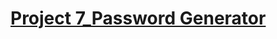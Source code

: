# [Project 7_Password Generator]( https://colab.research.google.com/drive/1HBk9NM7PLnaM0wkIzK4WEDU1h7jkwc7p#scrollTo=oXseC5SlIdO8)

